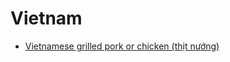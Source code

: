 # Vietnam

- [Vietnamese grilled pork or chicken (thịt nướng)](../recipes/vietnamese-grilled-pork-or-chicken-(thịt-nướng).md)
